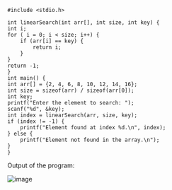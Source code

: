    #include <stdio.h>

    int linearSearch(int arr[], int size, int key) {
	int i;
    for ( i = 0; i < size; i++) {
        if (arr[i] == key) {
            return i;
        }
    }
    return -1; 
    }
    int main() {
    int arr[] = {2, 4, 6, 8, 10, 12, 14, 16};
    int size = sizeof(arr) / sizeof(arr[0]);
    int key;
    printf("Enter the element to search: ");
    scanf("%d", &key);
    int index = linearSearch(arr, size, key);
    if (index != -1) {
        printf("Element found at index %d.\n", index);
    } else {
        printf("Element not found in the array.\n");
    }
    }


Output of the program:


![image](https://github.com/AklavyaSangra/Homework/assets/146859465/451f25d1-b39c-4fcf-bcd2-9976ab05be8b)

    
    
